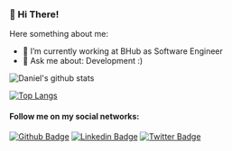 ### 👋 Hi There!

Here something about me:

- 🔭 I’m currently working at BHub as Software Engineer
- 💬 Ask me about: Development :)

![Daniel's github stats](https://github-readme-stats.vercel.app/api?username=daniel-leal&show_icons=true&theme=dracula)


[![Top Langs](https://github-readme-stats.vercel.app/api/top-langs/?username=daniel-leal&layout=compact&theme=dracula)](https://github.com/anuraghazra/github-readme-stats)



#### Follow me on my social networks:
[![Github Badge](https://img.shields.io/badge/-Github-000?style=flat-square&logo=Github&logoColor=white&link=https://github.com/daniel-leal)](https://github.com/daniel-leal)
[![Linkedin Badge](https://img.shields.io/badge/-LinkedIn-blue?style=flat-square&logo=Linkedin&logoColor=white&link=linkedin.com/in/daniel-borges-leal-58198087 
)](linkedin.com/in/daniel-borges-leal-58198087/)
[![Twitter Badge](https://img.shields.io/badge/-Twitter-blue?style=flat-square&labelColor=blue&logo=twitter&logoColor=white&link=https://twitter.com/daniel_leal1)](https://twitter.com/daniel_leal1)
